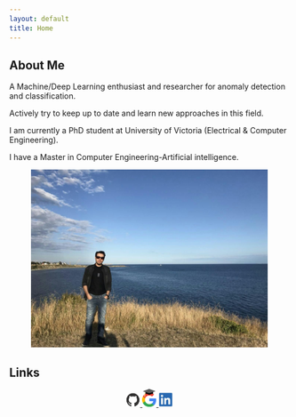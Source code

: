 ```yaml
---
layout: default
title: Home
---
```

## About Me

<p>A Machine/Deep Learning enthusiast and researcher for anomaly detection and classification. 

Actively try to keep up to date and learn new approaches in this field.</p> 

<p>I am currently a PhD student at University of Victoria (Electrical & Computer Engineering).</p> 

<p>I have a Master in Computer Engineering-Artificial intelligence.</p> 

<center>
<img src="controverse/images/amirfarzad.jpg"
     alt="centered image"
     width="426"
     height="320"
     title="Amir Farzad">
</center>

## Links

<center>
<a href="https://github.com/faamir">
<img src="controverse/images/github-mark.png" alt="Github" style="width:5%;height:5%;">
</a>
<a href="https://scholar.google.com/citations?user=wxG4QuUAAAAJ&hl=en">
<img src="controverse/images/google.png" alt="Google Scholar" style="width:5%;height:4%;">
</a>
<a href="https://www.linkedin.com/in/amir-farzad-78930481/">
<img src="controverse/images/linkedin.png" alt="LinkedIn" style="width:5%;height:5%;">
</a>
</center>

